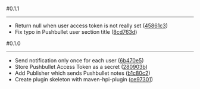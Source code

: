 #0.1.1
***

- Return null when user access token is not really set ([45861c3](http://github.com/jcgay/jenkins-pushbullet-plugin/commit/45861c32d3a474b83696a4cf576e399aad4f5af1))
- Fix typo in Pushbullet user section title ([8cd763d](http://github.com/jcgay/jenkins-pushbullet-plugin/commit/8cd763d11c01395e3b6dcbdb243d963fbfa0dcbd))

#0.1.0
***

- Send notification only once for each user ([6b470e5](http://github.com/jcgay/jenkins-pushbullet-plugin/commit/6b470e55648130bb8f5045706d5b3e7bdf6487af))
- Store Pushbullet Access Token as a secret ([280903b](http://github.com/jcgay/jenkins-pushbullet-plugin/commit/280903b2a253149568ae10cc8b78b60b2d264cc4))
- Add Publisher which sends Pushbullet notes ([b1c80c2](http://github.com/jcgay/jenkins-pushbullet-plugin/commit/b1c80c23b9ea60e9d0125553b39b94df737441ee))
- Create plugin skeleton with maven-hpi-plugin ([ce97301](http://github.com/jcgay/jenkins-pushbullet-plugin/commit/ce973011b43e617cdbcef7e2758a0438d1ba3a78))
